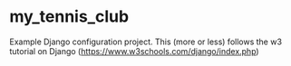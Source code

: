 # my_tennis_club

 Example Django configuration project.
 This (more or less) follows the w3 tutorial on Django (https://www.w3schools.com/django/index.php)
 

